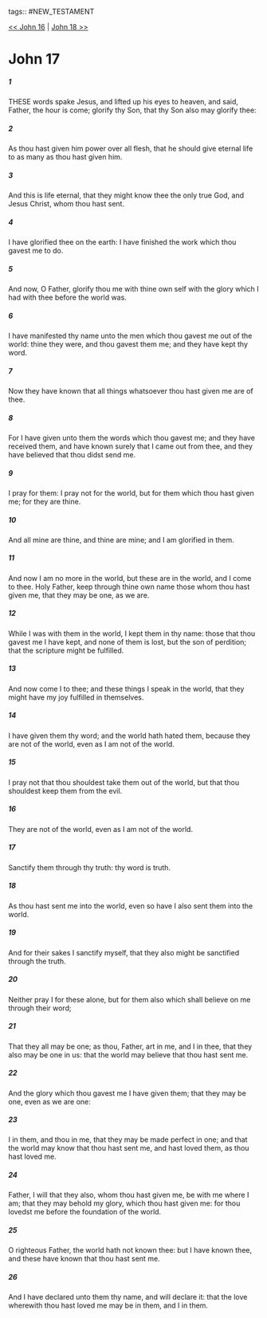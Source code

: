 tags:: #NEW_TESTAMENT

[<< John 16](NEW_TESTAMENT/04_John/John_16.md) | [John 18 >>](NEW_TESTAMENT/04_John/John_18.md)

# John 17

##### 1

THESE words spake Jesus, and lifted up his eyes to heaven, and said, Father, the hour is come; glorify thy Son, that thy Son also may glorify thee:

##### 2

As thou hast given him power over all flesh, that he should give eternal life to as many as thou hast given him.

##### 3

And this is life eternal, that they might know thee the only true God, and Jesus Christ, whom thou hast sent.

##### 4

I have glorified thee on the earth: I have finished the work which thou gavest me to do.

##### 5

And now, O Father, glorify thou me with thine own self with the glory which I had with thee before the world was.

##### 6

I have manifested thy name unto the men which thou gavest me out of the world: thine they were, and thou gavest them me; and they have kept thy word.

##### 7

Now they have known that all things whatsoever thou hast given me are of thee.

##### 8

For I have given unto them the words which thou gavest me; and they have received them, and have known surely that I came out from thee, and they have believed that thou didst send me.

##### 9

I pray for them: I pray not for the world, but for them which thou hast given me; for they are thine.

##### 10

And all mine are thine, and thine are mine; and I am glorified in them.

##### 11

And now I am no more in the world, but these are in the world, and I come to thee. Holy Father, keep through thine own name those whom thou hast given me, that they may be one, as we are.

##### 12

While I was with them in the world, I kept them in thy name: those that thou gavest me I have kept, and none of them is lost, but the son of perdition; that the scripture might be fulfilled.

##### 13

And now come I to thee; and these things I speak in the world, that they might have my joy fulfilled in themselves.

##### 14

I have given them thy word; and the world hath hated them, because they are not of the world, even as I am not of the world.

##### 15

I pray not that thou shouldest take them out of the world, but that thou shouldest keep them from the evil.

##### 16

They are not of the world, even as I am not of the world.

##### 17

Sanctify them through thy truth: thy word is truth.

##### 18

As thou hast sent me into the world, even so have I also sent them into the world.

##### 19

And for their sakes I sanctify myself, that they also might be sanctified through the truth.

##### 20

Neither pray I for these alone, but for them also which shall believe on me through their word;

##### 21

That they all may be one; as thou, Father, art in me, and I in thee, that they also may be one in us: that the world may believe that thou hast sent me.

##### 22

And the glory which thou gavest me I have given them; that they may be one, even as we are one:

##### 23

I in them, and thou in me, that they may be made perfect in one; and that the world may know that thou hast sent me, and hast loved them, as thou hast loved me.

##### 24

Father, I will that they also, whom thou hast given me, be with me where I am; that they may behold my glory, which thou hast given me: for thou lovedst me before the foundation of the world.

##### 25

O righteous Father, the world hath not known thee: but I have known thee, and these have known that thou hast sent me.

##### 26

And I have declared unto them thy name, and will declare it: that the love wherewith thou hast loved me may be in them, and I in them.
